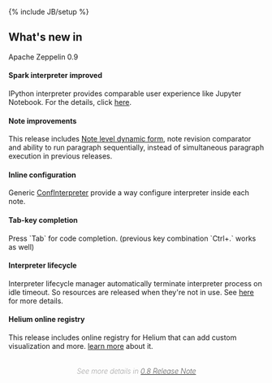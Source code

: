 <!--
Licensed under the Apache License, Version 2.0 (the "License");
you may not use this file except in compliance with the License.
You may obtain a copy of the License at

http://www.apache.org/licenses/LICENSE-2.0

Unless required by applicable law or agreed to in writing, software
distributed under the License is distributed on an "AS IS" BASIS,
WITHOUT WARRANTIES OR CONDITIONS OF ANY KIND, either express or implied.
See the License for the specific language governing permissions and
limitations under the License.
-->
{% include JB/setup %}

<div class="new">
  <div class="container">
    <h2>What's new in</h2>
    <span class="newZeppelin center-block">Apache Zeppelin 0.9</span>
    <div class="border row">
      <div class="border col-md-4 col-sm-4">
        <h4>Spark interpreter improved</h4>
        <div>
          <p>
            IPython interpreter provides comparable user experience like Jupyter Notebook. For the details, click <a href="./docs/latest/interpreter/python.html#ipython-support">here</a>.
          </p>
        </div>
      </div>
      <div class="border col-md-4 col-sm-4">
        <h4>Note improvements</h4>
        <p>
          This release includes <a href="./docs/latest/usage/dynamic_form/intro.html#using-form-templates-scope-note">Note level dynamic form</a>, note revision comparator and ability to run paragraph sequentially, instead of simultaneous paragraph execution in previous releases.
        </p>
      </div>
      <div class="border col-md-4 col-sm-4">
        <h4>Inline configuration</h4>
        <div class="personal">
        <p>
          Generic <a href="./docs/latest/usage/interpreter/overview.html#generic-confinterpreter">ConfInterpreter</a> provide a way configure interpreter inside each note.
        </p>
        </div>
      </div>
    </div>
    <div class="border row">
      <div class="border col-md-4 col-sm-4">
        <h4>Tab-key completion</h4>
        <p>
          Press `Tab` for code completion. (previous key combination `Ctrl+.` works as well)
        </p>
      </div>
      <div class="border col-md-4 col-sm-4">
        <h4>Interpreter lifecycle</h4>
        <div>
        <p>
          Interpreter lifecycle manager automatically terminate interpreter process on idle timeout. So resources are released when they're not in use. See <a href="./docs/latest/usage/interpreter/overview.html#interpreter-lifecycle-management">here</a> for more details.
        </p>
        </div>
      </div>
      <div class="border col-md-4 col-sm-4">
        <h4>Helium online registry</h4>
        <p>
          This release includes online registry for Helium that can add custom visualization and more. <a href="./docs/latest/development/helium/overview.html">learn more</a> about it.
        </p>
      </div>
    </div>
    <div class="col-md-12 col-sm-12 col-xs-12 text-center">
      <p style="text-align:center; margin-top: 32px; font-size: 14px; color: gray; font-weight: 200; font-style: italic; padding-bottom: 0;">See more details in 
        <a href="./releases/zeppelin-release-0.8.1.html">0.8 Release Note</a>
      </p>
    </div>
  </div>
</div>
